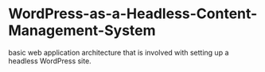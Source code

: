 # WordPress-as-a-Headless-Content-Management-System
basic web application architecture that is involved with setting up a headless WordPress site.
